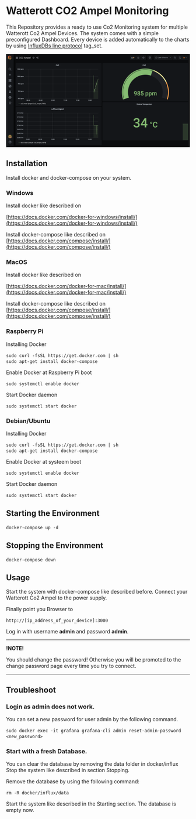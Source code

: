 # Watterott CO2 Ampel Monitoring
This Repository provides a ready to use Co2 Monitoring system for multiple Watterott Co2 Ampel Devices. The system comes with a simple preconfigured Dashboard. Every device is added automatically to the charts by using [InfluxDBs line protocol](https://docs.influxdata.com/influxdb/v1.8/write_protocols/line_protocol_tutorial/) tag_set.


![Screenshot of Grafana Monitoring](docs/screenshot.png)



## Installation

Install docker and docker-compose on your system.

### Windows
Install docker like described on 

[https://docs.docker.com/docker-for-windows/install/](https://docs.docker.com/docker-for-windows/install/)

Install docker-compose like described on
[https://docs.docker.com/compose/install/](https://docs.docker.com/compose/install/)

### MacOS

Install docker like described on 

[https://docs.docker.com/docker-for-mac/install/](https://docs.docker.com/docker-for-mac/install/)

Install docker-compose like described on
[https://docs.docker.com/compose/install/](https://docs.docker.com/compose/install/)

### Raspberry Pi
Installing Docker

``` 
sudo curl -fsSL https://get.docker.com | sh 
sudo apt-get install docker-compose

```

Enable Docker at Raspberry Pi boot

```
sudo systemctl enable docker
```

Start Docker daemon

```
sudo systemctl start docker
```

### Debian/Ubuntu
Installing Docker

``` 
sudo curl -fsSL https://get.docker.com | sh 
sudo apt-get install docker-compose
```

Enable Docker at systeem boot

```
sudo systemctl enable docker
```

Start Docker daemon

```
sudo systemctl start docker
```


## Starting the Environment

```
docker-compose up -d
```

## Stopping the Environment

```
docker-compose down 
```

## Usage

Start the system with docker-compose like described before. 
Connect your Watterott Co2 Ampel to the power supply.

Finally point you Browser to 

```
http://[ip_address_of_your_device]:3000
```

Log in with username __admin__ and password __admin__. 

---

**!NOTE!**

You should change the password! Otherwise you will be promoted to the change password page every time you try to connect.

---

## Troubleshoot

### Login as admin does not work.

You can set a new password for user admin by the following command.

```
sudo docker exec -it grafana grafana-cli admin reset-admin-password <new_password>
```

### Start with a fresh Database.

You can clear the database by removing the data folder in docker/influx
Stop the system like described in section Stopping. 

Remove the database by using the following command:

```
rm -R docker/influx/data
```

Start the system like described in the Starting section. The database is 
empty now.
